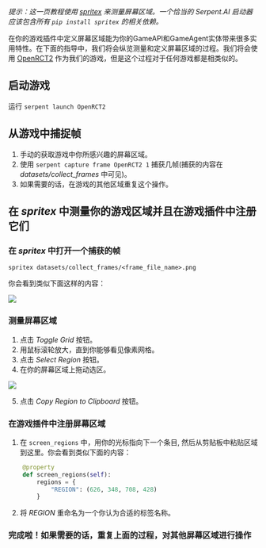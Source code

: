 *提示：这一页教程使用 [spritex](https://github.com/codetorex/spritex) 来测量屏幕区域。一个恰当的 Serpent.AI 启动器应该包含所有 `pip install spritex` 的相关依赖。*

在你的游戏插件中定义屏幕区域能为你的GameAPI和GameAgent实体带来很多实用特性。在下面的指导中，我们将会纵览测量和定义屏幕区域的过程。我们将会使用 [OpenRCT2](https://github.com/OpenRCT2/OpenRCT2) 作为我们的游戏，但是这个过程对于任何游戏都是相类似的。

## 启动游戏

运行 `serpent launch OpenRCT2`

## 从游戏中捕捉帧

1. 手动的获取游戏中你所感兴趣的屏幕区域。
2. 使用 `serpent capture frame OpenRCT2 1` 捕获几帧(捕获的内容在 *datasets/collect_frames* 中可见)。
3. 如果需要的话，在游戏的其他区域重复这个操作。

## 在 *spritex* 中测量你的游戏区域并且在游戏插件中注册它们

### 在 *spritex* 中打开一个捕获的帧
 
`spritex datasets/collect_frames/<frame_file_name>.png`

你会看到类似下面这样的内容：

![](https://s3.ca-central-1.amazonaws.com/serpent-ai-assets/wiki/screenregion1.png)

### 测量屏幕区域

1. 点击 *Toggle Grid* 按钮。
2. 用鼠标滚轮放大，直到你能够看见像素网格。
3. 点击 *Select Region* 按钮。
4. 在你的屏幕区域上拖动选区。

![](https://s3.ca-central-1.amazonaws.com/serpent-ai-assets/wiki/screenregion2.png)

5. 点击 *Copy Region to Clipboard* 按钮。

### 在游戏插件中注册屏幕区域

1. 在 `screen_regions` 中，用你的光标指向下一个条目, 然后从剪贴板中粘贴区域到这里。你会看到类似下面的内容：

```python
    @property
    def screen_regions(self):
        regions = {
            "REGION": (626, 348, 708, 428)
        }
```

2. 将 *REGION* 重命名为一个你认为合适的标签名称。

### 完成啦！如果需要的话，重复上面的过程，对其他屏幕区域进行操作